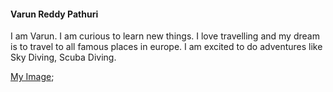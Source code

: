 #### Varun Reddy Pathuri

I am Varun. I am curious to learn new things. I love travelling and my dream is to travel to all famous places in europe. I am excited to do adventures like Sky Diving, Scuba Diving.

[My Image](https://github.com/varunreddy19/assignment2-pathuri/blob/main/varun.jpg);
